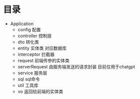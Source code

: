 # 目录
- Application
  - config 配置
  - controller 控制层
  - dto 转化类
  - entity 实体类 对应数据库
  - interceptor 拦截器
  - request 前端传参的实体类
  - serverRequest 由服务端发送的请求封装 目前仅用于chatgpt
  - service 服务层
  - sql sql命令
  - util 工具库
  - vo 返回给前端的实体类